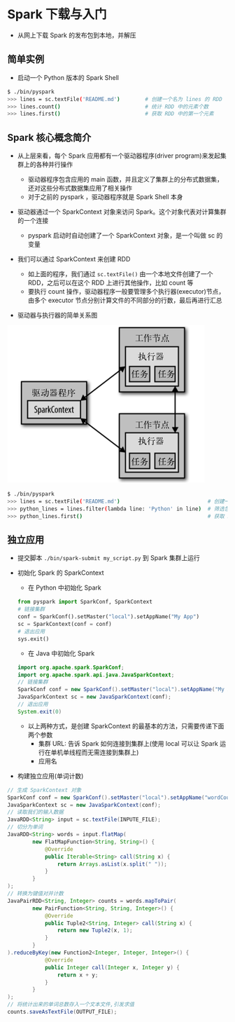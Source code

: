 # Spark 下载与入门

* 从网上下载 Spark 的发布包到本地，并解压

## 简单实例

* 启动一个 Python 版本的 Spark Shell

```bash
$ ./bin/pyspark
>>> lines = sc.textFile('README.md')        # 创建一个名为 lines 的 RDD
>>> lines.count()                           # 统计 RDD 中的元素个数
>>> lines.first()                           # 获取 RDD 中的第一个元素
```

## Spark 核心概念简介

* 从上层来看，每个 Spark 应用都有一个驱动器程序(driver program)来发起集群上的各种并行操作
    * 驱动器程序包含应用的 main 函数，并且定义了集群上的分布式数据集，还对这些分布式数据集应用了相关操作
    * 对于之前的 pyspark ，驱动器程序就是 Spark Shell 本身

* 驱动器通过一个 SparkContext 对象来访问 Spark。这个对象代表对计算集群的一个连接
    * pyspark 启动时自动创建了一个 SparkContext 对象，是一个叫做 sc 的变量

* 我们可以通过 SparkContext 来创建 RDD
    * 如上面的程序，我们通过 `sc.textFile()` 由一个本地文件创建了一个 RDD，之后可以在这个 RDD 上进行其他操作，比如 count 等
    * 要执行 count 操作，驱动器程序一般要管理多个执行器(executor)节点，由多个 executor 节点分别计算文件的不同部分的行数，最后再进行汇总

* 驱动器与执行器的简单关系图

![Spark驱动器与执行器](images/Spark快速大数据分析-02-Spark驱动器与执行器.png)

```bash
$ ./bin/pyspark
>>> lines = sc.textFile('README.md')                            # 创建一个名为 lines 的 RDD
>>> python_lines = lines.filter(lambda line: 'Python' in line)  # 筛选包含 Python 字符串的行，将其汇总。注意这里的 python_lines 是一个新的 RDD
>>> python_lines.first()                                        # 获取 RDD 中的第一个元素
```

## 独立应用

* 提交脚本 `./bin/spark-submit my_script.py` 到 Spark 集群上运行

* 初始化 Spark 的 SparkContext
    * 在 Python 中初始化 Spark

    ```python
    from pyspark import SparkConf, SparkContext
    # 链接集群
    conf = SparkConf().setMaster("local").setAppName("My App")
    sc = SparkContext(conf = conf)
    # 退出应用
    sys.exit()
    ```

    * 在 Java 中初始化 Spark
    ```java
    import org.apache.spark.SparkConf;
    import org.apache.spark.api.java.JavaSparkContext;
    // 链接集群
    SparkConf conf = new SparkConf().setMaster("local").setAppName("My App");
    JavaSparkContext sc = new JavaSparkContext(conf);
    // 退出应用
    System.exit(0)
    ```
    * 以上两种方式，是创建 SparkContext 的最基本的方法，只需要传递下面两个参数
        * 集群 URL: 告诉 Spark 如何连接到集群上(使用 local 可以让 Spark 运行在单机单线程而无需连接到集群上)
        * 应用名

* 构建独立应用(单词计数)

```java
// 生成 SparkContext 对象
SparkConf conf = new SparkConf().setMaster("local").setAppName("wordCount");
JavaSparkContext sc = new JavaSparkContext(conf);
// 读取我们的输入数据
JavaRDD<String> input = sc.textFile(INPUTE_FILE);
// 切分为单词
JavaRDD<String> words = input.flatMap(
        new FlatMapFunction<String, String>() {
            @Override
            public Iterable<String> call(String x) {
                return Arrays.asList(x.split(" "));
            }
        }
);
// 转换为键值对并计数
JavaPairRDD<String, Integer> counts = words.mapToPair(
        new PairFunction<String, String, Integer>() {
            @Override
            public Tuple2<String, Integer> call(String x) {
                return new Tuple2(x, 1);
            }
        }
).reduceByKey(new Function2<Integer, Integer, Integer>() {
            @Override
            public Integer call(Integer x, Integer y) {
                return x + y;
            }
        }
);
// 将统计出来的单词总数存入一个文本文件,引发求值
counts.saveAsTextFile(OUTPUT_FILE);

```
